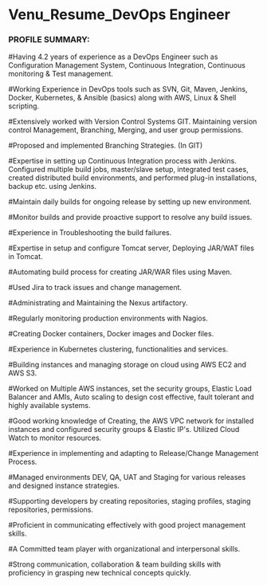 
# Venu_Resume_DevOps Engineer

### PROFILE SUMMARY:  ###

#Having 4.2 years of experience as a DevOps Engineer such as Configuration Management System, Continuous Integration, Continuous monitoring & Test management.

#Working Experience in DevOps tools such as SVN, Git, Maven, Jenkins, Docker, Kubernetes, & Ansible (basics) along with AWS, Linux & Shell scripting.

#Extensively worked with Version Control Systems GIT. Maintaining version control Management, Branching, Merging, and user group permissions.

#Proposed and implemented Branching Strategies. (In GIT)

#Expertise in setting up Continuous Integration process with Jenkins. Configured multiple build jobs, master/slave setup, integrated test cases, created distributed build environments, and performed plug-in installations, backup etc. using Jenkins.

#Maintain daily builds for ongoing release by setting up new environment.

#Monitor builds and provide proactive support to resolve any build issues.

#Experience in Troubleshooting the build failures.

#Expertise in setup and configure Tomcat server, Deploying JAR/WAT files in Tomcat.

#Automating build process for creating JAR/WAR files using Maven.

#Used Jira to track issues and change management.

#Administrating and Maintaining the Nexus artifactory.

#Regularly monitoring production environments with Nagios.

#Creating Docker containers, Docker images and Docker files.

#Experience in Kubernetes clustering, functionalities and services.

#Building instances and managing storage on cloud using AWS EC2 and AWS S3.

#Worked on Multiple AWS instances, set the security groups, Elastic Load Balancer and AMIs, Auto scaling to design cost effective, fault tolerant and highly available systems. 

#Good working knowledge of Creating, the AWS VPC network for installed instances and configured security groups & Elastic IP's. Utilized Cloud Watch to monitor resources.

#Experience in implementing and adapting to Release/Change Management Process.

#Managed environments DEV, QA, UAT and Staging for various releases and designed instance strategies.

#Supporting developers by creating repositories, staging profiles, staging repositories, permissions.

#Proficient in communicating effectively with good project management skills.

#A Committed team player with organizational and interpersonal skills. 

#Strong communication, collaboration & team building skills with proficiency in grasping new technical concepts quickly.
